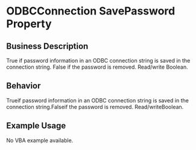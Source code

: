 # ODBCConnection SavePassword Property

## Business Description
True if password information in an ODBC connection string is saved in the connection string. False if the password is removed. Read/write Boolean.

## Behavior
Trueif password information in an ODBC connection string is saved in the connection string.Falseif the password is removed. Read/writeBoolean.

## Example Usage
No VBA example available.